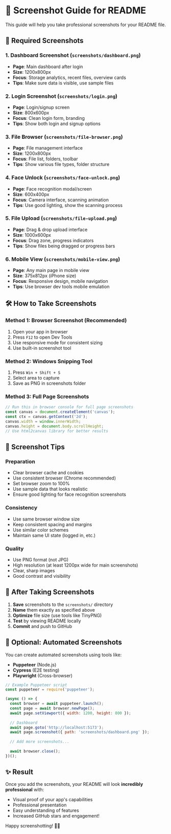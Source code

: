 # 📸 Screenshot Guide for README

This guide will help you take professional screenshots for your README file.

## 🎯 Required Screenshots

### 1. **Dashboard Screenshot** (`screenshots/dashboard.png`)
- **Page**: Main dashboard after login
- **Size**: 1200x800px
- **Focus**: Storage analytics, recent files, overview cards
- **Tips**: Make sure data is visible, use sample files

### 2. **Login Screenshot** (`screenshots/login.png`)
- **Page**: Login/signup screen
- **Size**: 800x600px
- **Focus**: Clean login form, branding
- **Tips**: Show both login and signup options

### 3. **File Browser** (`screenshots/file-browser.png`)
- **Page**: File management interface
- **Size**: 1200x800px
- **Focus**: File list, folders, toolbar
- **Tips**: Show various file types, folder structure

### 4. **Face Unlock** (`screenshots/face-unlock.png`)
- **Page**: Face recognition modal/screen
- **Size**: 600x400px
- **Focus**: Camera interface, scanning animation
- **Tips**: Use good lighting, show the scanning process

### 5. **File Upload** (`screenshots/file-upload.png`)
- **Page**: Drag & drop upload interface
- **Size**: 1000x600px
- **Focus**: Drag zone, progress indicators
- **Tips**: Show files being dragged or progress bars

### 6. **Mobile View** (`screenshots/mobile-view.png`)
- **Page**: Any main page in mobile view
- **Size**: 375x812px (iPhone size)
- **Focus**: Responsive design, mobile navigation
- **Tips**: Use browser dev tools mobile emulation

## 🛠️ How to Take Screenshots

### Method 1: Browser Screenshot (Recommended)
1. Open your app in browser
2. Press `F12` to open Dev Tools
3. Use responsive mode for consistent sizing
4. Use built-in screenshot tool

### Method 2: Windows Snipping Tool
1. Press `Win + Shift + S`
2. Select area to capture
3. Save as PNG in screenshots folder

### Method 3: Full Page Screenshots
```javascript
// Run this in browser console for full page screenshots
const canvas = document.createElement('canvas');
const ctx = canvas.getContext('2d');
canvas.width = window.innerWidth;
canvas.height = document.body.scrollHeight;
// Use html2canvas library for better results
```

## 🎨 Screenshot Tips

### **Preparation**
- Clear browser cache and cookies
- Use consistent browser (Chrome recommended)
- Set browser zoom to 100%
- Use sample data that looks realistic
- Ensure good lighting for face recognition screenshots

### **Consistency**
- Use same browser window size
- Keep consistent spacing and margins
- Use similar color schemes
- Maintain same UI state (logged in, etc.)

### **Quality**
- Use PNG format (not JPG)
- High resolution (at least 1200px wide for main screenshots)
- Clear, sharp images
- Good contrast and visibility

## 📝 After Taking Screenshots

1. **Save** screenshots to the `screenshots/` directory
2. **Name** them exactly as specified above
3. **Optimize** file size (use tools like TinyPNG)
4. **Test** by viewing README locally
5. **Commit** and push to GitHub

## 🚀 Optional: Automated Screenshots

You can create automated screenshots using tools like:
- **Puppeteer** (Node.js)
- **Cypress** (E2E testing)
- **Playwright** (Cross-browser)

```javascript
// Example Puppeteer script
const puppeteer = require('puppeteer');

(async () => {
  const browser = await puppeteer.launch();
  const page = await browser.newPage();
  await page.setViewport({ width: 1200, height: 800 });
  
  // Dashboard
  await page.goto('http://localhost:5173');
  await page.screenshot({ path: 'screenshots/dashboard.png' });
  
  // Add more screenshots...
  
  await browser.close();
})();
```

## ✨ Result

Once you add the screenshots, your README will look **incredibly professional** with:
- Visual proof of your app's capabilities
- Professional presentation
- Easy understanding of features
- Increased GitHub stars and engagement!

Happy screenshotting! 📸✨